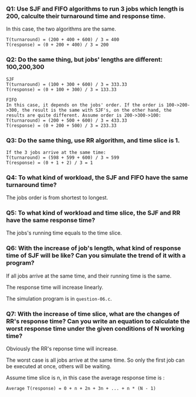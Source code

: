 ### Q1: Use SJF and FIFO algorithms to run 3 jobs which length is 200, calculte their turnaround time and response time.

In this case, the two algorithms are the same.

```
T(turnaround) = (200 + 400 + 600) / 3 = 400
T(response) = (0 + 200 + 400) / 3 = 200
```

### Q2: Do the same thing, but jobs' lengths are different: 100,200,300

```
SJF
T(turnaround) = (100 + 300 + 600) / 3 = 333.33
T(response) = (0 + 100 + 300) / 3 = 133.33

FIFO
In this case, it depends on the jobs' order. If the order is 100->200->300, the result is the same with SJF's, on the other hand, the results are quite different. Assume order is 200->300->100:
T(turnaround) = (200 + 500 + 600) / 3 = 433.33
T(response) = (0 + 200 + 500) / 3 = 233.33
```
### Q3: Do the same thing, use RR algorithm, and time slice is 1.

```
If the 3 jobs arrive at the same time:
T(turnaround) = (598 + 599 + 600) / 3 ≈ 599
T(response) = (0 + 1 + 2) / 3 = 1 
```

### Q4: To what kind of workload, the SJF and FIFO have the same turnaround time?

The jobs order is from shortest to longest.

### Q5: To what kind of workload and time slice, the SJF and RR have the same response time?

The jobs's running time equals to the time slice.

### Q6: With the increase of job's length, what kind of response time of SJF will be like? Can you simulate the trend of it with a program?

If all jobs arrive at the same time, and their running time is the same.

The response time will increase linearly.

The simulation program is in `question-06.c`.

### Q7: With the increase of time slice, what are the changes of RR's response time? Can you write an equation to calculate the worst response time under the given conditions of N working time?

Obviously the RR's reponse time will increase. 

The worst case is all jobs arrive at the same time. So only the first job can be executed at once, others will be waiting.

Assume time slice is n, in this case the average response time is : 

```
Average T(response) = 0 + n + 2n + 3n + ... + n * (N - 1)
```